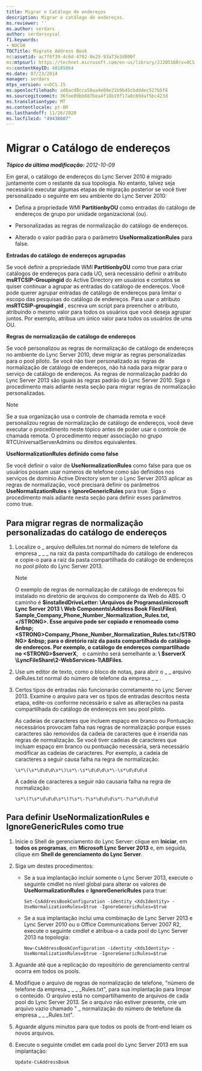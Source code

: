 ```yaml
---
title: Migrar o Catálogo de endereços
description: Migrar o catálogo de endereços.
ms.reviewer: ''
ms.author: serdars
author: serdarsoysal
f1.keywords:
- NOCSH
TOCTitle: Migrate Address Book
ms:assetid: ac7f0f39-4c6d-4702-8e25-93a73e3d800f
ms:mtpsurl: https://technet.microsoft.com/en-us/library/JJ205160(v=OCS.15)
ms:contentKeyID: 48185064
ms.date: 07/23/2014
manager: serdars
mtps_version: v=OCS.15
ms.openlocfilehash: ad6acd8cca58aa4e09e21b9b45cbdddec527b5f8
ms.sourcegitcommit: 36fee89bb887bea4f18b19f17a8c69daf5bc423d
ms.translationtype: MT
ms.contentlocale: pt-BR
ms.lasthandoff: 11/26/2020
ms.locfileid: "49438607"
---
```

# <a name="migrate-address-book"></a>Migrar o Catálogo de endereços

<div data-xmlns="http://www.w3.org/1999/xhtml">

<div class="topic" data-xmlns="http://www.w3.org/1999/xhtml" data-msxsl="urn:schemas-microsoft-com:xslt" data-cs="https://msdn.microsoft.com/">

<div data-asp="https://msdn2.microsoft.com/asp">



</div>

<div id="mainSection">

<div id="mainBody">

<span> </span>

_**Tópico da última modificação:** 2012-10-09_

Em geral, o catálogo de endereços do Lync Server 2010 é migrado juntamente com o restante da sua topologia. No entanto, talvez seja necessário executar algumas etapas de migração posterior se você tiver personalizado o seguinte em seu ambiente do Lync Server 2010:

  - Defina a propriedade WMI **PartitionbyOU** como entradas do catálogo de endereços de grupo por unidade organizacional (ou).

  - Personalizadas as regras de normalização do catálogo de endereços.

  - Alterado o valor padrão para o parâmetro **UseNormalizationRules** para false.

**Entradas do catálogo de endereços agrupadas**

Se você definir a propriedade WMI **PartitionbyOU** como true para criar catálogos de endereços para cada UO, será necessário definir o atributo **msRTCSIP-Groupingid** do Active Directory em usuários e contatos se quiser continuar a agrupar as entradas do catálogo de endereços. Você pode querer agrupar entradas de catálogo de endereços para limitar o escopo das pesquisas do catálogo de endereços. Para usar o atributo **msRTCSIP-groupingid** , escreva um script para preencher o atributo, atribuindo o mesmo valor para todos os usuários que você deseja agrupar juntos. Por exemplo, atribua um único valor para todos os usuários de uma OU.

**Regras de normalização de catálogo de endereços**

Se você personalizou as regras de normalização de catálogo de endereços no ambiente do Lync Server 2010, deve migrar as regras personalizadas para o pool piloto. Se você não tiver personalizado as regras de normalização de catálogo de endereços, não há nada para migrar para o serviço de catálogo de endereços. As regras de normalização padrão do Lync Server 2013 são iguais às regras padrão do Lync Server 2010. Siga o procedimento mais adiante nesta seção para migrar regras de normalização personalizadas.

<div>


> [!NOTE]  
> Se a sua organização usa o controle de chamada remota e você personalizou regras de normalização de catálogo de endereços, você deve executar o procedimento neste tópico antes de poder usar o controle de chamada remota. O procedimento requer associação no grupo RTCUniversalServerAdmins ou direitos equivalentes.



</div>

**UseNormalizationRules definido como false**

Se você definir o valor de **UseNormalizationRules** como false para que os usuários possam usar números de telefone como são definidos nos serviços de domínio Active Directory sem ter o Lync Server 2013 aplicar as regras de normalização, você precisará definir os parâmetros **UseNormalizationRules** e **IgnoreGenericRules** para true. Siga o procedimento mais adiante nesta seção para definir esses parâmetros como true.

<div>

## <a name="to-migrate-address-book-customized-normalization-rules"></a>Para migrar regras de normalização personalizadas do catálogo de endereços

1.  Localize o \_ arquivo deRules.txt normal do número de telefone da empresa \_ \_ \_ na raiz da pasta compartilhada do catálogo de endereços e copie-o para a raiz da pasta compartilhada do catálogo de endereços no pool piloto do Lync Server 2013.
    
    <div>
    

    > [!NOTE]  
    > O exemplo de regras de normalização de catálogo de endereços foi instalado no diretório de arquivos do componente da Web do ABS. O caminho é <STRONG>$installedDriveLetter: \Arquivos de Programas\microsoft Lync Server 2013 \ Web Components\Address Book Files\Files\ Sample_Company_Phone_Number_Normalization_Rules.txt,</STRONG>. Esse arquivo pode ser copiado e renomeado como &nbsp; <STRONG>Company_Phone_Number_Normalization_Rules.txt</STRONG> &nbsp; para o diretório raiz da pasta compartilhada do catálogo de endereços. Por exemplo, o catálogo de endereços compartilhado no <STRONG>$serverX</STRONG>, &nbsp; o caminho será semelhante a: <STRONG> \\ $serverX \LyncFileShare\2-WebServices-1\ABFiles</STRONG>.

    
    </div>

2.  Use um editor de texto, como o bloco de notas, para abrir o \_ \_ arquivo deRules.txt normal do número de telefone da empresa \_ \_ .

3.  Certos tipos de entradas não funcionarão corretamente no Lync Server 2013. Examine o arquivo para ver os tipos de entradas descritos nesta etapa, edite-os conforme necessário e salve as alterações na pasta compartilhada do catálogo de endereços em seu pool piloto.
    
    As cadeias de caracteres que incluem espaço em branco ou Pontuação necessários provocam falha nas regras de normalização porque esses caracteres são removidos da cadeia de caracteres que é inserida nas regras de normalização. Se você tiver cadeias de caracteres que incluam espaço em branco ou pontuação necessária, será necessário modificar as cadeias de caracteres. Por exemplo, a cadeia de caracteres a seguir causa falha na regra de normalização:
    
        \s*\(\s*\d\d\d\s*\)\s*\-\s*\d\d\d\s*\-\s*\d\d\d\d
    
    A cadeia de caracteres a seguir não causaria falha na regra de normalização:
    
        \s*\(?\s*\d\d\d\s*\)?\s*\-?\s*\d\d\d\s*\-?\s*\d\d\d\d

</div>

<div>

## <a name="to-set-usenormalizationrules-and-ignoregenericrules-to-true"></a>Para definir UseNormalizationRules e IgnoreGenericRules como true

1.  Inicie o Shell de gerenciamento do Lync Server: clique em **Iniciar**, em **todos os programas**, em **Microsoft Lync Server 2013** e, em seguida, clique em **Shell de gerenciamento do Lync Server**.

2.  Siga um destes procedimentos:
    
      - Se a sua implantação incluir somente o Lync Server 2013, execute o seguinte cmdlet no nível global para alterar os valores de **UseNormalizationRules** e **IgnoreGenericRules** para true:
        
            Set-CsAddressBookConfiguration -identity <XdsIdentity> -UseNormalizationRules=$true -IgnoreGenericRules=$true
    
      - Se a sua implantação inclui uma combinação de Lync Server 2013 e Lync Server 2010 ou o Office Communications Server 2007 R2, execute o seguinte cmdlet e atribua-o a cada pool do Lync Server 2013 na topologia:
        
            New-CsAddressBookConfiguration -identity <XdsIdentity> -UseNormalizationRules=$true -IgnoreGenericRules=$true

3.  Aguarde até que a replicação do repositório de gerenciamento central ocorra em todos os pools.

4.  Modifique o arquivo de regras de normalização de telefone, "número de telefone da empresa \_ \_ \_ \_Rules.txt", para sua implantação para limpar o conteúdo. O arquivo está no compartilhamento de arquivos de cada pool do Lync Server 2013. Se o arquivo não estiver presente, crie um arquivo vazio chamado " \_ normalização do número de telefone da empresa \_ \_ \_Rules.txt".

5.  Aguarde alguns minutos para que todos os pools de front-end leiam os novos arquivos.

6.  Execute o seguinte cmdlet em cada pool do Lync Server 2013 em sua implantação:
    
        Update-CsAddressBook

</div>

</div>

<span> </span>

</div>

</div>

</div>

